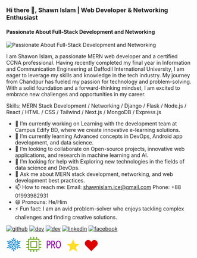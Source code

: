 ### Hi there 👋, Shawn Islam | Web Developer & Networking Enthusiast
#### Passionate About Full-Stack Development and Networking
![Passionate About Full-Stack Development and Networking](https://i.ibb.co/5r3hsTc/1714727851806.jpg)

I am Shawon Islam, a passionate MERN web developer and a certified CCNA professional. Having recently completed my final year in Information and Communication Engineering at Daffodil International University, I am eager to leverage my skills and knowledge in the tech industry. My journey from Chandpur has fueled my passion for technology and problem-solving. With a solid foundation and a forward-thinking mindset, I am excited to embrace new challenges and opportunities in my career.

Skills: MERN Stack Development / Networking / Django / Flask / Node.js / React / HTML / CSS / Tailwind / Next.js / MongoDB / Express.js

- 🔭 I’m currently working on Learning with the development team at Campus Edify BD, where we create innovative e-learning solutions. 
- 🌱 I’m currently learning Advanced concepts in DevOps, Android app development, and data science. 
- 👯 I’m looking to collaborate on Open-source projects, innovative web applications, and research in machine learning and AI. 
- 🤔 I’m looking for help with Exploring new technologies in the fields of data science and DevOps. 
- 💬 Ask me about MERN stack development, networking, and web development best practices. 
- 📫 How to reach me: Email: shawnislam.ice@gmail.com Phone: +88 01993982931 
- 😄 Pronouns: He/Him 
- ⚡ Fun fact: I am an avid problem-solver who enjoys tackling complex challenges and finding creative solutions. 


[<img src='https://cdn.jsdelivr.net/npm/simple-icons@3.0.1/icons/github.svg' alt='github' height='40'>](https://github.com/https://github.com/shawnislamice)  [<img src='https://cdn.jsdelivr.net/npm/simple-icons@3.0.1/icons/dev-dot-to.svg' alt='dev' height='40'>](https://dev.to/https://dev.to/shawnislamice)  [<img src='https://cdn.jsdelivr.net/npm/simple-icons@3.0.1/icons/hashnode.svg' alt='dev' height='40'>](https://hashnode.com/@shawnislamice)  [<img src='https://cdn.jsdelivr.net/npm/simple-icons@3.0.1/icons/linkedin.svg' alt='linkedin' height='40'>](https://www.linkedin.com/in/https://www.linkedin.com/in/shawn-islam-ice//)  [<img src='https://cdn.jsdelivr.net/npm/simple-icons@3.0.1/icons/facebook.svg' alt='facebook' height='40'>](https://www.facebook.com/https://www.facebook.com/profile.php?id=61551072306258)  

<a href='https://archiveprogram.github.com/'><img src='https://raw.githubusercontent.com/acervenky/animated-github-badges/master/assets/acbadge.gif' width='40' height='40'></a> <a href='https://docs.github.com/en/developers'><img src='https://raw.githubusercontent.com/acervenky/animated-github-badges/master/assets/devbadge.gif' width='40' height='40'></a> <a href='https://github.com/pricing'><img src='https://raw.githubusercontent.com/acervenky/animated-github-badges/master/assets/pro.gif' width='40' height='40'></a> <a href='https://stars.github.com/'><img src='https://raw.githubusercontent.com/acervenky/animated-github-badges/master/assets/starbadge.gif' width='35' height='35'></a> <a href='https://docs.github.com/en/github/supporting-the-open-source-community-with-github-sponsors'><img src='https://raw.githubusercontent.com/acervenky/animated-github-badges/master/assets/sponsorbadge.gif' width='35' height='35'></a> 


